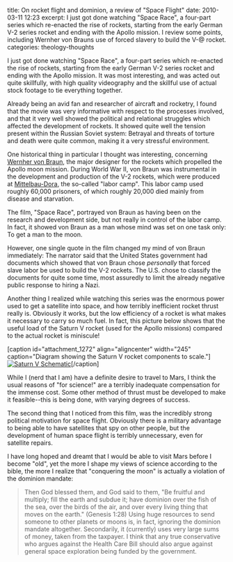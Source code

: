 title: On rocket flight and dominion, a review of "Space Flight"
date: 2010-03-11 12:23
excerpt: I just got done watching "Space Race", a four-part series which re-enacted the rise of rockets, starting from the early German V-2 series rocket and ending with the Apollo mission. I review some points, including Wernher von Brauns use of forced slavery to build the V-@ rocket.
categories: theology-thoughts

I just got done watching "Space Race", a four-part series which re-enacted the rise of rockets, starting from the early German V-2 series rocket and ending with the Apollo mission. It was most interesting, and was acted out quite skillfully, with high quality videography and the skillful use of actual stock footage to tie everything together.

Already being an avid fan and researcher of aircraft and rocketry, I found that the movie was very informative with respect to the processes involved, and that it very well showed the political and relational struggles which affected the development of rockets. It showed quite well the tension present within the Russian Soviet system: Betrayal and threats of torture and death were quite common, making it a very stressful environment.

One historical thing in particular I thought was interesting, concerning [Wernher von Braun](http://en.wikipedia.org/wiki/Wernher_von_Braun), the major designer for the rockets which propelled the Apollo moon mission. During World War II, von Braun was instrumental in the development and production of the V-2 rockets, which were produced at [Mittelbau-Dora](http://en.wikipedia.org/wiki/Mittelbau-Dora), the so-called "labor camp". This labor camp used roughly 60,000 prisoners, of which roughly 20,000 died mainly from disease and starvation.

The film, "Space Race", portrayed von Braun as having been on the research and development side, but not really in control of the labor camp. In fact, it showed von Braun as a man whose mind was set on one task only: To get a man to the moon.

However, one single quote in the film changed my mind of von Braun immediately: The narrator said that the United States government had documents which showed that von Braun chose _personally_ that forced slave labor be used to build the V-2 rockets. The U.S. chose to classify the documents for quite some time, most assuredly to limit the already negative public response to hiring a Nazi.

Another thing I realized while watching this series was the enormous power used to get a satellite into space, and how terribly inefficient rocket thrust really is. Obviously it works, but the low efficiency of a rocket is what makes it necessary to carry so much fuel. In fact, this picture below shows that the useful load of the Saturn V rocket (used for the Apollo missions) compared to the actual rocket is miniscule!

[caption id="attachment_1272" align="aligncenter" width="245" caption="Diagram showing the Saturn V rocket components to scale."][![](http://davistobias.com/files/2010/03/Saturn_v_schematic-245x300.jpg "Saturn V Schematic")](http://davistobias.com/files/2010/03/Saturn_v_schematic.jpg)[/caption]

While I (nerd that I am) have a definite desire to travel to Mars, I think the usual reasons of "for science!" are a terribly inadequate compensation for the immense cost. Some other method of thrust must be developed to make it feasible--this is being done, with varying degrees of success.

The second thing that I noticed from this film, was the incredibly strong political motivation for space flight. Obviously there is a military advantage to being able to have satellites that spy on other people, but the development of human space flight is terribly unnecessary, even for satellite repairs.

I have long hoped and dreamt that I would be able to visit Mars before I become "old", yet the more I shape my views of science according to the bible, the more I realize that "conquering the moon" is actually a violation of the dominion mandate:
> Then God blessed them, and God said to them, "Be fruitful and multiply; fill the earth and subdue it; have <span>dominion</span> over the fish of the sea, over the birds of the air, and over every living thing that moves on the earth." (Genesis 1:28)
Using huge resources to send someone to other planets or moons is, in fact, ignoring the dominion mandate altogether. Secondarily, it (currently) uses very large sums of money, taken from the taxpayer. I think that any true conservative who argues against the Health Care Bill should also argue against general space exploration being funded by the government.